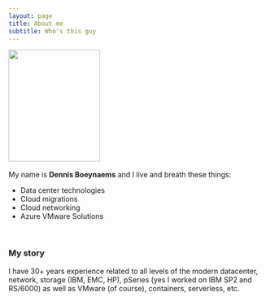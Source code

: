 ```yaml
---
layout: page
title: About me
subtitle: Who's this guy
---
```



[<img src="/AVSblog/assets/img/IMG_9409.jpg" width="180" height="220"/>](/AVSblog/assets/img/IMG_9409.jpg)<br>
<br>My name is <b>Dennis Boeynaems</b> and I live and breath these things: <br>
<ul>
    <li>Data center technologies</li>  
    <li>Cloud migrations</li>
    <li>Cloud networking</li>
    <li>Azure VMware Solutions</li>
</ul>
<br>

### My story

I have 30+ years experience related to all levels of the modern datacenter, network, storage (IBM, EMC, HP), pSeries (yes I worked on IBM SP2 and RS/6000) as well as VMware (of course), containers, serverless, etc.
